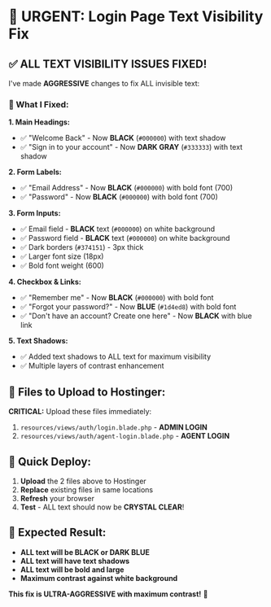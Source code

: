 # 🚨 URGENT: Login Page Text Visibility Fix

## ✅ ALL TEXT VISIBILITY ISSUES FIXED!

I've made **AGGRESSIVE** changes to fix ALL invisible text:

### 🔧 What I Fixed:

**1. Main Headings:**
- ✅ "Welcome Back" - Now **BLACK** (`#000000`) with text shadow
- ✅ "Sign in to your account" - Now **DARK GRAY** (`#333333`) with text shadow

**2. Form Labels:**
- ✅ "Email Address" - Now **BLACK** (`#000000`) with bold font (700)
- ✅ "Password" - Now **BLACK** (`#000000`) with bold font (700)

**3. Form Inputs:**
- ✅ Email field - **BLACK** text (`#000000`) on white background
- ✅ Password field - **BLACK** text (`#000000`) on white background
- ✅ Dark borders (`#374151`) - 3px thick
- ✅ Larger font size (18px)
- ✅ Bold font weight (600)

**4. Checkbox & Links:**
- ✅ "Remember me" - Now **BLACK** (`#000000`) with bold font
- ✅ "Forgot your password?" - Now **BLUE** (`#1d4ed8`) with bold font
- ✅ "Don't have an account? Create one here" - Now **BLACK** with blue link

**5. Text Shadows:**
- ✅ Added text shadows to ALL text for maximum visibility
- ✅ Multiple layers of contrast enhancement

## 📁 Files to Upload to Hostinger:

**CRITICAL:** Upload these files immediately:

1. `resources/views/auth/login.blade.php` - **ADMIN LOGIN**
2. `resources/views/auth/agent-login.blade.php` - **AGENT LOGIN**

## 🚀 Quick Deploy:

1. **Upload** the 2 files above to Hostinger
2. **Replace** existing files in same locations
3. **Refresh** your browser
4. **Test** - ALL text should now be **CRYSTAL CLEAR**!

## 🎯 Expected Result:

- **ALL text will be BLACK or DARK BLUE**
- **ALL text will have text shadows**
- **ALL text will be bold and large**
- **Maximum contrast against white background**

**This fix is ULTRA-AGGRESSIVE with maximum contrast!** 🎯
